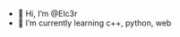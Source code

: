 - 👋 Hi, I’m @Elc3r
- 🌱 I’m currently learning c++, python, web

<!---
Elc3r/Elc3r is a ✨ special ✨ repository because its `README.md` (this file) appears on your GitHub profile.
You can click the Preview link to take a look at your changes.
--->
